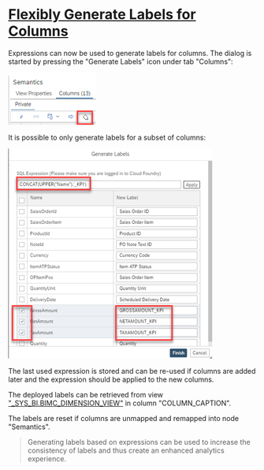 # [Flexibly Generate Labels for Columns](https://help.sap.com/docs/hana-cloud-database/sap-hana-cloud-sap-hana-database-modeling-guide-for-sap-business-application-studio/assign-labels-to-columns)

Expressions can now be used to generate labels for columns. The dialog is started by pressing the "Generate Labels" icon under tab "Columns":

![icon Generate Labels](./screenshots/iconGenerateLabels.png)

It is possible to only generate labels for a subset of columns:

![generate labels for a subset of columns](./screenshots/generateLabels.png)

The last used expression is stored and can be re-used if columns are added later and the expression should be applied to the new columns.

The deployed labels can be retrieved from view ["_SYS_BI.BIMC_DIMENSION_VIEW"](https://help.sap.com/docs/hana-cloud-database/sap-hana-cloud-sap-hana-analytics-catalog-bimc-views-reference/view-bimc-dimension-view) in column "COLUMN_CAPTION".

The labels are reset if columns are unmapped and remapped into node "Semantics".

> Generating labels based on expressions can be used to increase the consistency of labels and thus create an enhanced analytics experience.


